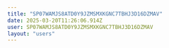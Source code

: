 ```yaml
---
title: "SP07WAMJS8ATD0Y9JZMSMXKGNC7TBHJ3D16DZMAV"
date: 2025-03-20T11:26:06.914Z
user: SP07WAMJS8ATD0Y9JZMSMXKGNC7TBHJ3D16DZMAV
layout: "users"
---
```

    